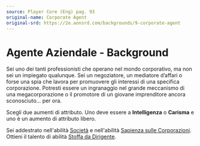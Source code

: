```yaml
---
source: Player Core (Eng) pag. 93
original-name: Corporate Agent
original-srd: https://2e.aonsrd.com/backgrounds/9-corporate-agent
---
```


# Agente Aziendale - Background

Sei uno dei tanti professionisti che operano nel mondo corporativo, ma non sei
un impiegato qualunque. Sei un negoziatore, un mediatore d’affari o forse una
spia che lavora per promuovere gli interessi di una specifica corporazione.
Potresti essere un ingranaggio nel grande meccanismo di una megacorporazione o
il promotore di un giovane imprenditore ancora sconosciuto... per ora.

Scegli due aumenti di attributo. Uno deve essere a **Intelligenza** o
**Carisma** e uno è un aumento di attributo libero.

Sei addestrato nell'abilità [Società](/abilita/societa) e nell'abilità
[Sapienza sulle Corporazioni](/abilita/sapienza). Ottieni il talento di abilità
[Stoffa da Dirigente](/talenti/stoffa-da-dirigente).
